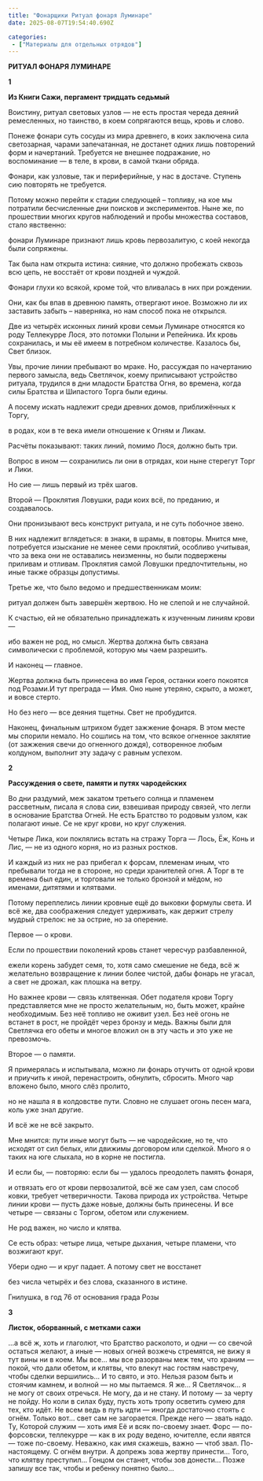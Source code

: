 ```yaml
---
title: "Фонарщики Ритуал фонаря Луминаре"
date: 2025-08-07T19:54:40.690Z

categories:
 - ["Материалы для отдельных отрядов"]
---
```


**РИТУАЛ ФОНАРЯ ЛУМИНАРЕ**

**1**

**Из Книги Сажи, пергамент тридцать седьмый**

Воистину, ритуал световых узлов — не есть простая череда деяний
ремесленных, но таинство, в коем сопрягаются вещь, кровь и слово.

Понеже фонари суть сосуды из мира древнего, в коих заключена сила
светозарная, чарами запечатанная, не достанет одних лишь повторений форм
и начертаний. Требуется не внешнее подражание, но воспоминание — в теле,
в крови, в самой ткани обряда.

Фонари, как узловые, так и периферийные, у нас в достаче. Ступень сию
повторять не требуется.

Потому можно перейти к стадии следующей – топливу, на кое мы потратили
бесчисленные дни поисков и экспериментов. Ныне же, по прошествии многих
кругов наблюдений и пробы множества составов, стало явственно:

фонари Луминаре признают лишь кровь первозалитую, с коей некогда были
сопряжены.

Так была нам открыта истина: сияние, что должно пробежать сквозь всю
цепь, не восстаёт от крови поздней и чуждой.

Фонари глухи ко всякой, кроме той, что вливалась в них при рождении.

Они, как бы впав в древнюю память, отвергают иное. Возможно ли их
заставить забыть – наверняка, но нам способ пока не открылся.

Две из четырёх исконных линий крови семьи Луминаре относятся ко роду
Теллекурре Лося, это потомки Полыни и Репейника. Их кровь сохранилась, и
мы её имеем в потребном количестве. Казалось бы, Свет близок.

Увы, прочие линии пребывают во мраке. Но, рассуждая по начертанию
первого замысла, ведь Светлячок, коему приписывают устройство ритуала,
трудился в дни младости Братства Огня, во времена, когда силы Братства и
Шипастого Торга были едины.

А посему искать надлежит среди древних домов, приближённых к Торгу,

в родах, кои в те века имели отношение к Огням и Ликам.

Расчёты показывают: таких линий, помимо Лося, должно быть три.

Вопрос в ином — сохранились ли они в отрядах, кои ныне стерегут Торг и
Лики.

Но сие — лишь первый из трёх шагов.

Второй — Проклятия Ловушки, ради коих всё, по преданию, и создавалось.

Они пронизывают весь конструкт ритуала, и не суть побочное звено.

В них надлежит вглядеться: в знаки, в шрамы, в повторы. Мнится мне,
потребуется изыскание не менее семи проклятий, особливо учитывая, что за
века они не оставались неизменны, но были подвержены приливам и отливам.
Проклятия самой Ловушки предпочтительны, но иные также образцы
допустимы.

Третье же, что было ведомо и предшественникам моим:

ритуал должен быть завершён жертвою. Но не слепой и не случайной.

К счастью, ей не обязательно принадлежать к изученным линиям крови —

ибо важен не род, но смысл. Жертва должна быть связана символически с
проблемой, которую мы чаем разрешить.

И наконец — главное.

Жертва должна быть принесена во имя Героя, останки коего покоятся под
Розами.И тут преграда — Имя. Оно ныне утеряно, скрыто, а может, и вовсе
стерто.

Но без него — все деяния тщетны. Свет не пробудится.

Наконец, финальным штрихом будет зажжение фонаря. В этом месте мы
спорили немало. Но сошлись на том, что всякое огненное заклятие (от
зажжения свечи до огненного дождя), сотворенное любым колдуном, выполнит
эту задачу с равным успехом.

**2**

**Рассуждения о свете, памяти и путях чародейских**

Во дни раздумий, меж закатом третьего солнца и пламенем рассветным,
писала я слова сии, взвешивая природу связей, что легли в основание
Братства Огней. Не есть Братство то родовым узлом, как полагают иные. Се
не круг крови, но круг служения.

Четыре Лика, кои поклялись встать на стражу Торга — Лось, Ёж, Конь и
Лис, — не из одного корня, но из разных ростков.

И каждый из них не раз прибегал к форсам, племенам иным, что пребывали
тогда не в стороне, но среди хранителей огня. А Торг в те времена был
един, и торговали не только бронзой и мёдом, но именами, дитятями и
клятвами.

Потому переплелись линии кровные ещё до выковки формулы света. И всё же,
два соображения следует удерживать, как держит стрелу мудрый стрелок: не
за острие, но за оперение.

Первое — о крови.

Если по прошествии поколений кровь станет чересчур разбавленной,

ежели корень забудет семя, то, хотя само смешение не беда, всё ж
желательно возвращение к линии более чистой, дабы фонарь не угасал, а
свет не дрожал, как плошка на ветру.

Но важнее крови — связь клятвенная. Обет подателя крови Торгу
представляется мне не просто желательным, но, быть может, крайне
необходимым. Без неё топливо не оживит узел. Без неё огонь не встанет в
рост, не пройдёт через бронзу и медь. Важны были для Светлячка его обеты
и многое вложил он в эту часть и это уже не превозмочь.

Второе — о памяти.

Я примерялась и испытывала, можно ли фонарь отучить от одной крови и
приучить к иной, перенастроить, обнулить, сбросить. Много чар вложено
было, много слёз пролито,

но не нашла я в колдовстве пути. Словно не слушает огонь песен мага,
коль уже знал другие.

И всё же не всё закрыто.

Мне мнится: пути иные могут быть — не чародейские, но те, что исходят от
сил белых, или движимы договором или сделкой. Много я о таких на юге
слыхала, но в корне не постигла.

И если бы, — повторяю: если бы — удалось преодолеть память фонаря,

и отвязать его от крови первозалитой, всё же сам узел, сам способ ковки,
требует четверичности. Такова природа их устройства. Четыре линии крови
— пусть даже новые, должны быть принесены. И все четыре — связаны с
Торгом, обетом или служением.

Не род важен, но число и клятва.

Се есть образ: четыре лица, четыре дыхания, четыре пламени, что
возжигают круг.

Убери одно — и круг падает. А потому свет не восстанет

без числа четырёх и без слова, сказанного в истине.

Гнилушка, в год 76 от основания града Розы

**3**

**Листок, оборванный, с метками сажи**

…а всё ж, хоть и глаголют, что Братство расколото, и одни — со свечой
остаться желают, а иные — новых огней возжечь стремятся, не вижу я тут
вины ни в коем. Мы все... мы все разорваны меж тем, что храним — покой,
что дали обетом, и клятвы, что влекут нас гостям навстречу, чтобы сделки
вершились… И то свято, и это. Нельзя разом быть и стоячим камнем, и
волной — но мы пытаемся. Я же… Я Светлячок… я не могу от своих отречься.
Не могу, да и не стану. И потому — за черту не пойду. Но коли в силах
буду, пусть хоть тропу осветить сумею для тех, кто идёт. Не всем ведь в
путь идти — иногда достаточно стоять с огнём. Только вот… свет сам не
загорается. Прежде него — звать надо. Ту, Которой служим — хоть имя Её и
всяк по-своему знает. Форс — по-форсовски, теллекурре — как в их роду
ведено, ючителле, если явятся — тоже по-своему. Неважно, как имя
скажешь, важно — чтоб звал. По-настоящему. С огнём внутри. А допрежь
зова жертву принести… Того, что клятву преступил… Гонцом он станет,
чтобы зов донести… Позже запишу все так, чтобы и ребенку понятно было…
